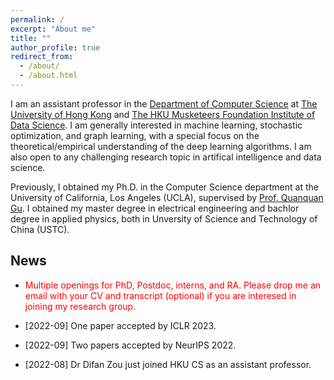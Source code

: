 ```yaml
---
permalink: /
excerpt: "About me"
title: ""
author_profile: true
redirect_from: 
  - /about/
  - /about.html
---
```



I am an assistant professor in the [Department of Computer Science](https://www.cs.hku.hk/) 
at [The University of Hong Kong](https://www.hku.hk/) and [The HKU Musketeers Foundation Institute of Data Science](https://datascience.hku.hk/). I am generally interested in machine learning, stochastic optimization, and graph learning, with a special focus on the theoretical/empirical understanding of the deep learning algorithms. I am also open to any challenging research topic in artifical intelligence and data science.

Previously, I obtained my Ph.D. in the Computer Science department at the University of California, Los Angeles (UCLA), supervised by [Prof. Quanquan Gu](http://web.cs.ucla.edu/~qgu/).  I obtained my master degree in electrical engineering and bachlor degree in applied physics, both in Unversity of Science and Technology of China (USTC). 


News
------

* <span style="color:red">Multiple openings for PhD, Postdoc, interns, and RA. Please drop me an email with your CV and transcript (optional) if you are interesed in joining my research group. </span>

* \[2022-09\] One paper accepted by ICLR 2023.

* \[2022-09\] Two papers accepted by NeurIPS 2022.


* \[2022-08\] Dr Difan Zou just joined HKU CS as an assistant professor.


